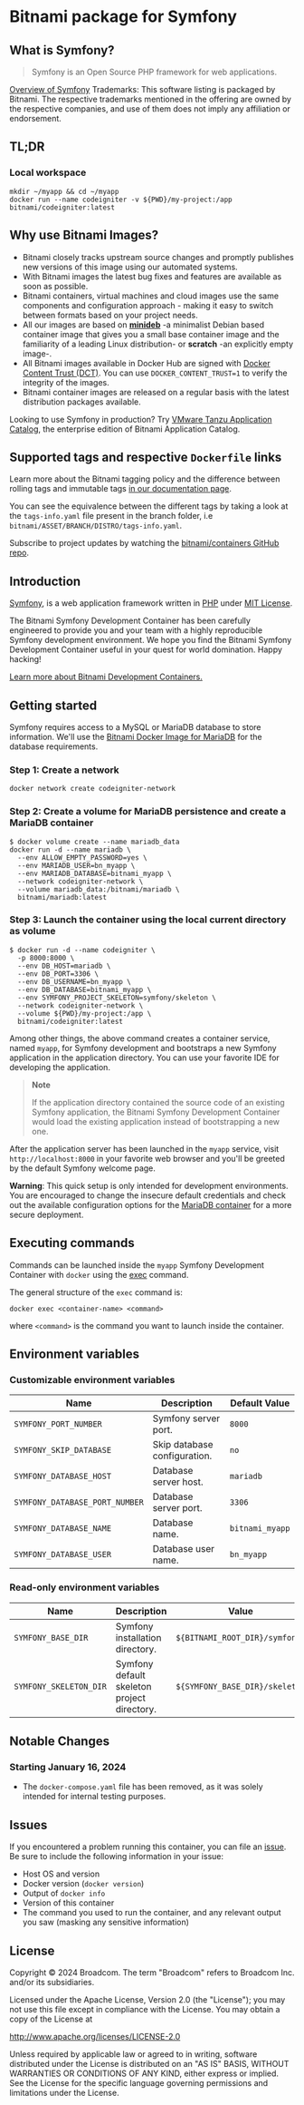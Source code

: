 # Bitnami package for Symfony

## What is Symfony?

> Symfony is an Open Source PHP framework for web applications.

[Overview of Symfony](https://symfony.com)
Trademarks: This software listing is packaged by Bitnami. The respective trademarks mentioned in the offering are owned by the respective companies, and use of them does not imply any affiliation or endorsement.

## TL;DR

### Local workspace

```console
mkdir ~/myapp && cd ~/myapp
docker run --name codeigniter -v ${PWD}/my-project:/app bitnami/codeigniter:latest
```

## Why use Bitnami Images?

* Bitnami closely tracks upstream source changes and promptly publishes new versions of this image using our automated systems.
* With Bitnami images the latest bug fixes and features are available as soon as possible.
* Bitnami containers, virtual machines and cloud images use the same components and configuration approach - making it easy to switch between formats based on your project needs.
* All our images are based on [**minideb**](https://github.com/bitnami/minideb) -a minimalist Debian based container image that gives you a small base container image and the familiarity of a leading Linux distribution- or **scratch** -an explicitly empty image-.
* All Bitnami images available in Docker Hub are signed with [Docker Content Trust (DCT)](https://docs.docker.com/engine/security/trust/content_trust/). You can use `DOCKER_CONTENT_TRUST=1` to verify the integrity of the images.
* Bitnami container images are released on a regular basis with the latest distribution packages available.

Looking to use Symfony in production? Try [VMware Tanzu Application Catalog](https://bitnami.com/enterprise), the enterprise edition of Bitnami Application Catalog.

## Supported tags and respective `Dockerfile` links

Learn more about the Bitnami tagging policy and the difference between rolling tags and immutable tags [in our documentation page](https://docs.bitnami.com/tutorials/understand-rolling-tags-containers/).

You can see the equivalence between the different tags by taking a look at the `tags-info.yaml` file present in the branch folder, i.e `bitnami/ASSET/BRANCH/DISTRO/tags-info.yaml`.

Subscribe to project updates by watching the [bitnami/containers GitHub repo](https://github.com/bitnami/containers).

## Introduction

[Symfony](https://symfony.com/), is a web application framework written in [PHP](http://www.php.net) under [MIT License](http://symfony.com/doc/current/contributing/code/license.html).

The Bitnami Symfony Development Container has been carefully engineered to provide you and your team with a highly reproducible Symfony development environment. We hope you find the Bitnami Symfony Development Container useful in your quest for world domination. Happy hacking!

[Learn more about Bitnami Development Containers.](https://docs.bitnami.com/containers/how-to/use-bitnami-development-containers/)

## Getting started

Symfony requires access to a MySQL or MariaDB database to store information. We'll use the [Bitnami Docker Image for MariaDB](https://github.com/bitnami/containers/tree/main/bitnami/mariadb) for the database requirements.

### Step 1: Create a network

```console
docker network create codeigniter-network
```

### Step 2: Create a volume for MariaDB persistence and create a MariaDB container

```console
$ docker volume create --name mariadb_data
docker run -d --name mariadb \
  --env ALLOW_EMPTY_PASSWORD=yes \
  --env MARIADB_USER=bn_myapp \
  --env MARIADB_DATABASE=bitnami_myapp \
  --network codeigniter-network \
  --volume mariadb_data:/bitnami/mariadb \
  bitnami/mariadb:latest
```

### Step 3: Launch the container using the local current directory as volume

```console
$ docker run -d --name codeigniter \
  -p 8000:8000 \
  --env DB_HOST=mariadb \
  --env DB_PORT=3306 \
  --env DB_USERNAME=bn_myapp \
  --env DB_DATABASE=bitnami_myapp \
  --env SYMFONY_PROJECT_SKELETON=symfony/skeleton \
  --network codeigniter-network \
  --volume ${PWD}/my-project:/app \
  bitnami/codeigniter:latest
```

Among other things, the above command creates a container service, named `myapp`, for Symfony development and bootstraps a new Symfony application in the application directory. You can use your favorite IDE for developing the application.

> **Note**
>
> If the application directory contained the source code of an existing Symfony application, the Bitnami Symfony Development Container would load the existing application instead of bootstrapping a new one.

After the application server has been launched in the `myapp` service, visit `http://localhost:8000` in your favorite web browser and you'll be greeted by the default Symfony welcome page.

**Warning**: This quick setup is only intended for development environments. You are encouraged to change the insecure default credentials and check out the available configuration options for the [MariaDB container](https://github.com/bitnami/containers/blob/main/bitnami/mariadb#readme) for a more secure deployment.

## Executing commands

Commands can be launched inside the `myapp` Symfony Development Container with `docker` using the [exec](https://docs.docker.com/engine/reference/commandline/exec/) command.

The general structure of the `exec` command is:

```console
docker exec <container-name> <command>
```

where `<command>` is the command you want to launch inside the container.

## Environment variables

### Customizable environment variables

| Name                           | Description                  | Default Value   |
|--------------------------------|------------------------------|-----------------|
| `SYMFONY_PORT_NUMBER`          | Symfony server port.         | `8000`          |
| `SYMFONY_SKIP_DATABASE`        | Skip database configuration. | `no`            |
| `SYMFONY_DATABASE_HOST`        | Database server host.        | `mariadb`       |
| `SYMFONY_DATABASE_PORT_NUMBER` | Database server port.        | `3306`          |
| `SYMFONY_DATABASE_NAME`        | Database name.               | `bitnami_myapp` |
| `SYMFONY_DATABASE_USER`        | Database user name.          | `bn_myapp`      |

### Read-only environment variables

| Name                   | Description                                 | Value                          |
|------------------------|---------------------------------------------|--------------------------------|
| `SYMFONY_BASE_DIR`     | Symfony installation directory.             | `${BITNAMI_ROOT_DIR}/symfony`  |
| `SYMFONY_SKELETON_DIR` | Symfony default skeleton project directory. | `${SYMFONY_BASE_DIR}/skeleton` |

## Notable Changes

### Starting January 16, 2024

* The `docker-compose.yaml` file has been removed, as it was solely intended for internal testing purposes.

## Issues

If you encountered a problem running this container, you can file an [issue](https://github.com/bitnami/containers/issues/new). Be sure to include the following information in your issue:

* Host OS and version
* Docker version (`docker version`)
* Output of `docker info`
* Version of this container
* The command you used to run the container, and any relevant output you saw (masking any sensitive information)

## License

Copyright &copy; 2024 Broadcom. The term "Broadcom" refers to Broadcom Inc. and/or its subsidiaries.

Licensed under the Apache License, Version 2.0 (the "License");
you may not use this file except in compliance with the License.
You may obtain a copy of the License at

  <http://www.apache.org/licenses/LICENSE-2.0>

Unless required by applicable law or agreed to in writing, software
distributed under the License is distributed on an "AS IS" BASIS,
WITHOUT WARRANTIES OR CONDITIONS OF ANY KIND, either express or implied.
See the License for the specific language governing permissions and
limitations under the License.
